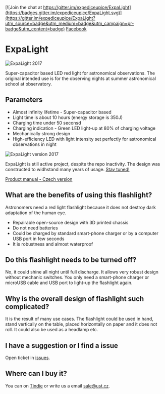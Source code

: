 [![Join the chat at https://gitter.im/expediceupice/ExpaLight](https://badges.gitter.im/expediceupice/ExpaLight.svg)](https://gitter.im/expediceupice/ExpaLight?utm_source=badge&utm_medium=badge&utm_campaign=pr-badge&utm_content=badge) [Facebook](https://www.facebook.com/expalight)

# ExpaLight

![ExpaLight 2017](/DOC/src/img/Expa_light_night.JPG)

Super-capacitor based LED red light for astronomical observations. The original intended use is for the observing nights at summer astronomical school at observatory. 

## Parameters

 *  Almost infinity lifetime - Super-capacitor based 
 *  Light time is about 10 hours (energy storage is 350J)
 *  Charging time under 50 seconsd 
 *  Charging indication - Green LED light-up at 80% of charging voltage
 *  Mechanically strong design 
 *  High-efficiency LED with light intensity set perfectly for astronomical observations in night

![ExpaLight version 2017](DOC/src/img/expaLight.jpg "ExpaLight")

ExpaLight is still active project, despite the repo inactivity. The design was constructed to widhstand many years of usage. [Stay tuned!](https://www.facebook.com/expalight)

[Product manual - Czech version](/DOC/ExpaLight_navod.pdf)

## What are the benefits of using this flashlight?

Astronomers need a red light flashlight because it does not destroy dark adaptation of the human eye.

* Repairable open-source design with 3D printed chassis
* Do not need batteries 
* Could be charged by standard smart-phone charger or by a computer USB port in few seconds
* It is robustness and almost waterproof

## Do this flashlight needs to be turned off?

No, it could shine all night until full discharge. It allows very robust design without mechanic switches. You only need a smart-phone charger or microUSB cable and USB port to light-up the flashlight again. 

## Why is the overall design of flashlight such complicated?

It is the result of many use cases. The flashlight could be used in hand, stand vertically on the table, placed horizontally on paper and it does not roll. It could also be used as a headlamp etc.

## I have a suggestion or I find a issue 

Open ticket in [issues](https://github.com/UniversalScientificTechnologies/ExpaLight/issues).

## Where can I buy it?

You can on [Tindie](https://www.tindie.com/products/UST_Store/expalight/) or write us a email sale@ust.cz. 
